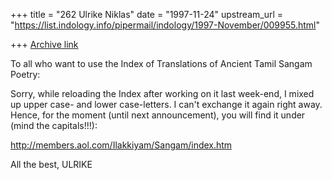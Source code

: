 +++
title = "262 Ulrike Niklas"
date = "1997-11-24"
upstream_url = "https://list.indology.info/pipermail/indology/1997-November/009955.html"

+++
[Archive link](https://list.indology.info/pipermail/indology/1997-November/009955.html)

To all who want to use the Index of Translations of Ancient Tamil
Sangam Poetry:

Sorry, while reloading the Index after working on it last week-end, I
mixed up upper case- and lower case-letters. I can't exchange it again
right away. Hence, for the moment (until next announcement), you will
find it under (mind the capitals!!!):

http://members.aol.com/Ilakkiyam/Sangam/index.htm

All the best,
ULRIKE



